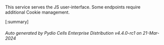 






This service serves the JS user-interface. Some endpoints require additional Cookie management.

[:summary]

###### Auto generated by Pydio Cells Enterprise Distribution v4.4.0-rc1 on 21-Mar-2024
